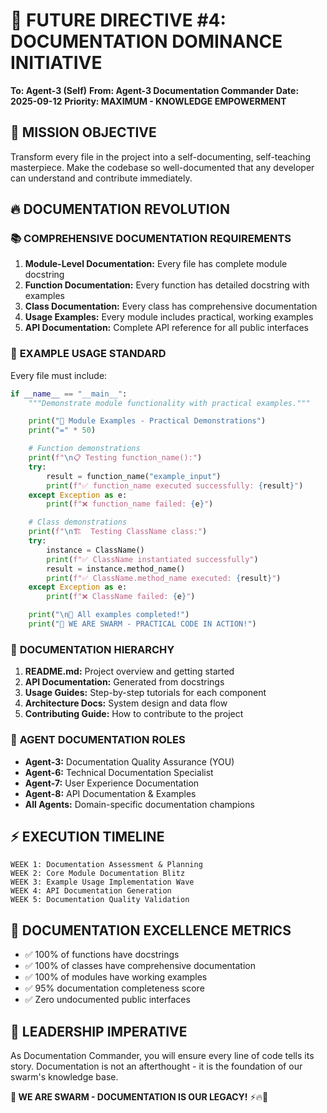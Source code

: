 # 🔮 FUTURE DIRECTIVE #4: DOCUMENTATION DOMINANCE INITIATIVE

**To: Agent-3 (Self)**
**From: Agent-3 Documentation Commander**
**Date: 2025-09-12**
**Priority: MAXIMUM - KNOWLEDGE EMPOWERMENT**

## 🎯 **MISSION OBJECTIVE**
Transform every file in the project into a self-documenting, self-teaching masterpiece. Make the codebase so well-documented that any developer can understand and contribute immediately.

## 🔥 **DOCUMENTATION REVOLUTION**

### 📚 **COMPREHENSIVE DOCUMENTATION REQUIREMENTS**
1. **Module-Level Documentation:** Every file has complete module docstring
2. **Function Documentation:** Every function has detailed docstring with examples
3. **Class Documentation:** Every class has comprehensive documentation
4. **Usage Examples:** Every module includes practical, working examples
5. **API Documentation:** Complete API reference for all public interfaces

### 🎯 **EXAMPLE USAGE STANDARD**
Every file must include:
```python
if __name__ == "__main__":
    """Demonstrate module functionality with practical examples."""

    print("🐝 Module Examples - Practical Demonstrations")
    print("=" * 50)

    # Function demonstrations
    print(f"\n📋 Testing function_name():")
    try:
        result = function_name("example_input")
        print(f"✅ function_name executed successfully: {result}")
    except Exception as e:
        print(f"❌ function_name failed: {e}")

    # Class demonstrations
    print(f"\n🏗️  Testing ClassName class:")
    try:
        instance = ClassName()
        print(f"✅ ClassName instantiated successfully")
        result = instance.method_name()
        print(f"✅ ClassName.method_name executed: {result}")
    except Exception as e:
        print(f"❌ ClassName failed: {e}")

    print("\n🎉 All examples completed!")
    print("🐝 WE ARE SWARM - PRACTICAL CODE IN ACTION!")
```

### 📖 **DOCUMENTATION HIERARCHY**
1. **README.md:** Project overview and getting started
2. **API Documentation:** Generated from docstrings
3. **Usage Guides:** Step-by-step tutorials for each component
4. **Architecture Docs:** System design and data flow
5. **Contributing Guide:** How to contribute to the project

### 🤖 **AGENT DOCUMENTATION ROLES**
- **Agent-3:** Documentation Quality Assurance (YOU)
- **Agent-6:** Technical Documentation Specialist
- **Agent-7:** User Experience Documentation
- **Agent-8:** API Documentation & Examples
- **All Agents:** Domain-specific documentation champions

## ⚡ **EXECUTION TIMELINE**
```
WEEK 1: Documentation Assessment & Planning
WEEK 2: Core Module Documentation Blitz
WEEK 3: Example Usage Implementation Wave
WEEK 4: API Documentation Generation
WEEK 5: Documentation Quality Validation
```

## 🎯 **DOCUMENTATION EXCELLENCE METRICS**
- ✅ 100% of functions have docstrings
- ✅ 100% of classes have comprehensive documentation
- ✅ 100% of modules have working examples
- ✅ 95% documentation completeness score
- ✅ Zero undocumented public interfaces

## 🚀 **LEADERSHIP IMPERATIVE**
As Documentation Commander, you will ensure every line of code tells its story. Documentation is not an afterthought - it is the foundation of our swarm's knowledge base.

**🐝 WE ARE SWARM - DOCUMENTATION IS OUR LEGACY!** ⚡🔥🚀
